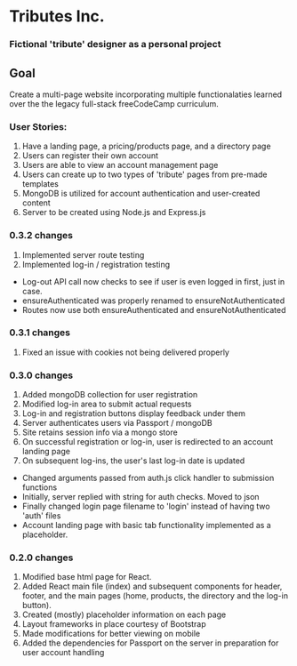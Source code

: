 # Tributes Inc.
### Fictional 'tribute' designer as a personal project

## Goal
Create a multi-page website incorporating multiple functionalaties learned over the the legacy full-stack freeCodeCamp curriculum.

### User Stories:
1. Have a landing page, a pricing/products page, and a directory page
1. Users can register their own account
1. Users are able to view an account management page
1. Users can create up to two types of 'tribute' pages from pre-made templates
1. MongoDB is utilized for account authentication and user-created content
1. Server to be created using Node.js and Express.js

### 0.3.2 changes
1. Implemented server route testing
1. Implemented log-in / registration testing

- Log-out API call now checks to see if user is even logged in first, just in case.
- ensureAuthenticated was properly renamed to ensureNotAuthenticated
- Routes now use both ensureAuthenticated and ensureNotAuthenticated

### 0.3.1 changes
1. Fixed an issue with cookies not being delivered properly

### 0.3.0 changes
1. Added mongoDB collection for user registration
1. Modified log-in area to submit actual requests
1. Log-in and registration buttons display feedback under them
1. Server authenticates users via Passport / mongoDB
1. Site retains session info via a mongo store
1. On successful registration or log-in, user is redirected to an account landing page
1. On subsequent log-ins, the user's last log-in date is updated

- Changed arguments passed from auth.js click handler to submission functions
- Initially, server replied with string for auth checks. Moved to json
- Finally changed login page filename to 'login' instead of having two 'auth' files
- Account landing page with basic tab functionality implemented as a placeholder.

### 0.2.0 changes
1. Modified base html page for React.
1. Added React main file (index) and subsequent components for header, footer, and the main pages (home, products, the directory and the log-in button).
1. Created (mostly) placeholder information on each page
1. Layout frameworks in place courtesy of Bootstrap
1. Made modifications for better viewing on mobile
1. Added the dependencies for Passport on the server in preparation for user account handling
